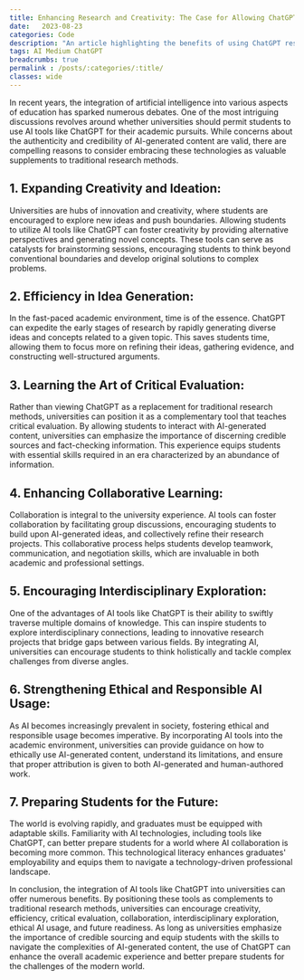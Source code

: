 ```yaml
---
title: Enhancing Research and Creativity: The Case for Allowing ChatGPT Usage in Universities
date:   2023-08-23
categories: Code
description: "An article highlighting the benefits of using ChatGPT responsibly in a university"
tags: AI Medium ChatGPT
breadcrumbs: true
permalink : /posts/:categories/:title/
classes: wide
---
```


In recent years, the integration of artificial intelligence into various aspects of education has sparked numerous debates. One of the most intriguing discussions revolves around whether universities should permit students to use AI tools like ChatGPT for their academic pursuits. While concerns about the authenticity and credibility of AI-generated content are valid, there are compelling reasons to consider embracing these technologies as valuable supplements to traditional research methods.

## 1. Expanding Creativity and Ideation:

Universities are hubs of innovation and creativity, where students are encouraged to explore new ideas and push boundaries. Allowing students to utilize AI tools like ChatGPT can foster creativity by providing alternative perspectives and generating novel concepts. These tools can serve as catalysts for brainstorming sessions, encouraging students to think beyond conventional boundaries and develop original solutions to complex problems.

## 2. Efficiency in Idea Generation:

In the fast-paced academic environment, time is of the essence. ChatGPT can expedite the early stages of research by rapidly generating diverse ideas and concepts related to a given topic. This saves students time, allowing them to focus more on refining their ideas, gathering evidence, and constructing well-structured arguments.

## 3. Learning the Art of Critical Evaluation:

Rather than viewing ChatGPT as a replacement for traditional research methods, universities can position it as a complementary tool that teaches critical evaluation. By allowing students to interact with AI-generated content, universities can emphasize the importance of discerning credible sources and fact-checking information. This experience equips students with essential skills required in an era characterized by an abundance of information.

## 4. Enhancing Collaborative Learning:

Collaboration is integral to the university experience. AI tools can foster collaboration by facilitating group discussions, encouraging students to build upon AI-generated ideas, and collectively refine their research projects. This collaborative process helps students develop teamwork, communication, and negotiation skills, which are invaluable in both academic and professional settings.

## 5. Encouraging Interdisciplinary Exploration:

One of the advantages of AI tools like ChatGPT is their ability to swiftly traverse multiple domains of knowledge. This can inspire students to explore interdisciplinary connections, leading to innovative research projects that bridge gaps between various fields. By integrating AI, universities can encourage students to think holistically and tackle complex challenges from diverse angles.

## 6. Strengthening Ethical and Responsible AI Usage:

As AI becomes increasingly prevalent in society, fostering ethical and responsible usage becomes imperative. By incorporating AI tools into the academic environment, universities can provide guidance on how to ethically use AI-generated content, understand its limitations, and ensure that proper attribution is given to both AI-generated and human-authored work.

## 7. Preparing Students for the Future:

The world is evolving rapidly, and graduates must be equipped with adaptable skills. Familiarity with AI technologies, including tools like ChatGPT, can better prepare students for a world where AI collaboration is becoming more common. This technological literacy enhances graduates' employability and equips them to navigate a technology-driven professional landscape.

In conclusion, the integration of AI tools like ChatGPT into universities can offer numerous benefits. By positioning these tools as complements to traditional research methods, universities can encourage creativity, efficiency, critical evaluation, collaboration, interdisciplinary exploration, ethical AI usage, and future readiness. As long as universities emphasize the importance of credible sourcing and equip students with the skills to navigate the complexities of AI-generated content, the use of ChatGPT can enhance the overall academic experience and better prepare students for the challenges of the modern world.
